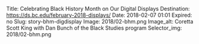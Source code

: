 Title: Celebrating Black History Month on Our Digital Displays
Destination: https://ds.bc.edu/february-2018-displays/
Date: 2018-02-07 01:01
Expired: no
Slug: story-bhm-digdisplay
Image: 2018/02-bhm.png
Image_alt: Coretta Scott King with Dan Bunch of the Black Studies program
Selector_img: 2018/02-bhm.png